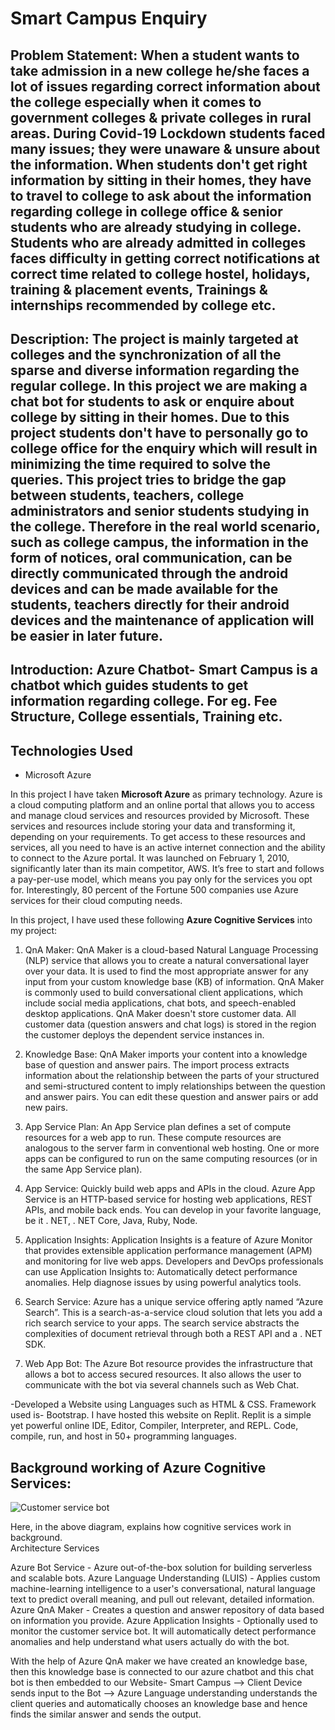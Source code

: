 # Smart Campus Enquiry
## Problem Statement: When a student wants to take admission in a new college he/she faces a lot of issues regarding correct information about the college especially when it comes to government colleges & private colleges in rural areas. During Covid-19 Lockdown students faced many issues; they were unaware & unsure about the information. When students don't get right information by sitting in their homes, they have to travel to college to ask about the information regarding college in college office & senior students who are already studying in college. Students who are already admitted in colleges faces difficulty in getting correct notifications at correct time related to college hostel, holidays, training & placement events, Trainings & internships recommended by college etc. 
## Description: The project is mainly targeted at colleges and the synchronization of all the sparse and diverse information regarding the regular college. In this project we are making a chat bot for students to ask or enquire about college by sitting in their homes. Due to this project students don't have to personally go to college office for the enquiry which will result in minimizing the time required to solve the queries. This project tries to bridge the gap between students, teachers, college administrators and senior students studying in the college. Therefore in the real world scenario, such as college campus, the information in the form of notices, oral communication, can be directly communicated through the android devices and can be made available for the students, teachers directly for their android devices and the maintenance of application will be easier in later future.
## Introduction: Azure Chatbot- Smart Campus is a chatbot which guides students to get information regarding college. For eg. Fee Structure, College essentials, Training etc.
## Technologies Used

- Microsoft Azure

In this project I have taken **Microsoft Azure** as primary technology.
Azure is a cloud computing platform and an online portal that allows you to access and manage cloud services and resources provided by Microsoft. These services and resources include storing your data and transforming it, depending on your requirements. To get access to these resources and services, all you need to have is an active internet connection and the ability to connect to the Azure portal. It was launched on February 1, 2010, significantly later than its main competitor, AWS.
It’s free to start and follows a pay-per-use model, which means you pay only for the services you opt for.
Interestingly, 80 percent of the Fortune 500 companies use Azure services for their cloud computing needs.


In this project, I have used these following **Azure Cognitive Services** into my project:

1. QnA Maker: QnA Maker is a cloud-based Natural Language Processing (NLP) service that allows you to create a natural conversational layer over your data. It is used to find the most appropriate answer for any input from your custom knowledge base (KB) of information. QnA Maker is commonly used to build conversational client applications, which include social media applications, chat bots, and speech-enabled desktop applications. QnA Maker doesn't store customer data. All customer data (question answers and chat logs) is stored in the region the customer deploys the dependent service instances in.

2. Knowledge Base: QnA Maker imports your content into a knowledge base of question and answer pairs. The import process extracts information about the relationship between the parts of your structured and semi-structured content to imply relationships between the question and answer pairs. You can edit these question and answer pairs or add new pairs.

3. App Service Plan: An App Service plan defines a set of compute resources for a web app to run. These compute resources are analogous to the server farm in conventional web hosting. One or more apps can be configured to run on the same computing resources (or in the same App Service plan).

4. App Service: Quickly build web apps and APIs in the cloud. Azure App Service is an HTTP-based service for hosting web applications, REST APIs, and mobile back ends. You can develop in your favorite language, be it . NET, . NET Core, Java, Ruby, Node.

5. Application Insights: Application Insights is a feature of Azure Monitor that provides extensible application performance management (APM) and monitoring for live web apps. Developers and DevOps professionals can use Application Insights to: Automatically detect performance anomalies. Help diagnose issues by using powerful analytics tools.

6. Search Service: Azure has a unique service offering aptly named “Azure Search”. This is a search-as-a-service cloud solution that lets you add a rich search service to your apps. The search service abstracts the complexities of document retrieval through both a REST API and a . NET SDK.

7. Web App Bot: The Azure Bot resource provides the infrastructure that allows a bot to access secured resources. It also allows the user to communicate with the bot via several channels such as Web Chat.

-Developed a Website using Languages such as HTML & CSS. Framework used is- Bootstrap. I have hosted this website on Replit. Replit is a simple yet powerful online IDE, Editor, Compiler, Interpreter, and REPL. Code, compile, run, and host in 50+ programming languages.

## Background working of Azure Cognitive Services:

![Customer service bot](https://docs.microsoft.com/en-us/gaming/azure/reference-architectures/media/cognitive/cognitive-customer-service-bot.png)

Here, in the above diagram, explains how cognitive services work in background.  
Architecture Services

Azure Bot Service - Azure out-of-the-box solution for building serverless and scalable bots.
Azure Language Understanding (LUIS) - Applies custom machine-learning intelligence to a user's conversational, natural language text to predict overall meaning, and pull out relevant, detailed information.
Azure QnA Maker - Creates a question and answer repository of data based on information you provide.
Azure Application Insights - Optionally used to monitor the customer service bot. It will automatically detect performance anomalies and help understand what users actually do with the bot.

With the help of Azure QnA maker we have created an knowledge base, then this knowledge base is connected to our azure chatbot and this chat bot is then embedded to our Website- Smart Campus --> Client Device sends input to the Bot --> Azure Language understanding understands the client queries and automatically chooses an knowledge base and hence finds the similar answer and sends the output.


